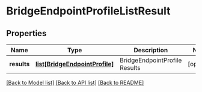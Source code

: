 # BridgeEndpointProfileListResult

## Properties
Name | Type | Description | Notes
------------ | ------------- | ------------- | -------------
**results** | [**list[BridgeEndpointProfile]**](BridgeEndpointProfile.md) | BridgeEndpointProfile Results | [optional] 

[[Back to Model list]](../README.md#documentation-for-models) [[Back to API list]](../README.md#documentation-for-api-endpoints) [[Back to README]](../README.md)

